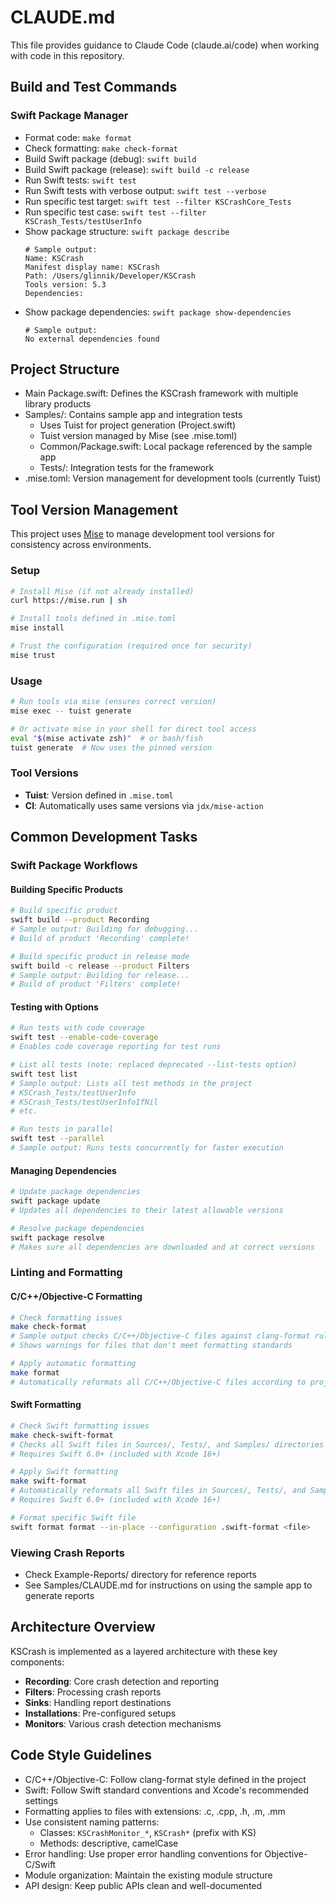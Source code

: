 # CLAUDE.md

This file provides guidance to Claude Code (claude.ai/code) when working with code in this repository.

## Build and Test Commands

### Swift Package Manager

- Format code: `make format`
- Check formatting: `make check-format`
- Build Swift package (debug): `swift build`
- Build Swift package (release): `swift build -c release`
- Run Swift tests: `swift test`
- Run Swift tests with verbose output: `swift test --verbose`
- Run specific test target: `swift test --filter KSCrashCore_Tests`
- Run specific test case: `swift test --filter KSCrash_Tests/testUserInfo`
- Show package structure: `swift package describe`
  ```
  # Sample output:
  Name: KSCrash
  Manifest display name: KSCrash
  Path: /Users/glinnik/Developer/KSCrash
  Tools version: 5.3
  Dependencies:
  ```
- Show package dependencies: `swift package show-dependencies`
  ```
  # Sample output:
  No external dependencies found
  ```

## Project Structure

- Main Package.swift: Defines the KSCrash framework with multiple library products
- Samples/: Contains sample app and integration tests
  - Uses Tuist for project generation (Project.swift)
  - Tuist version managed by Mise (see .mise.toml)
  - Common/Package.swift: Local package referenced by the sample app
  - Tests/: Integration tests for the framework
- .mise.toml: Version management for development tools (currently Tuist)

## Tool Version Management

This project uses [Mise](https://mise.jdx.dev/) to manage development tool versions for consistency across environments.

### Setup
```bash
# Install Mise (if not already installed)
curl https://mise.run | sh

# Install tools defined in .mise.toml
mise install

# Trust the configuration (required once for security)
mise trust
```

### Usage
```bash
# Run tools via mise (ensures correct version)
mise exec -- tuist generate

# Or activate mise in your shell for direct tool access
eval "$(mise activate zsh)"  # or bash/fish
tuist generate  # Now uses the pinned version
```

### Tool Versions
- **Tuist**: Version defined in `.mise.toml`
- **CI**: Automatically uses same versions via `jdx/mise-action`

## Common Development Tasks

### Swift Package Workflows

#### Building Specific Products
```bash
# Build specific product
swift build --product Recording
# Sample output: Building for debugging...
# Build of product 'Recording' complete!

# Build specific product in release mode
swift build -c release --product Filters
# Sample output: Building for release...
# Build of product 'Filters' complete!
```

#### Testing with Options
```bash
# Run tests with code coverage
swift test --enable-code-coverage
# Enables code coverage reporting for test runs

# List all tests (note: replaced deprecated --list-tests option)
swift test list
# Sample output: Lists all test methods in the project 
# KSCrash_Tests/testUserInfo
# KSCrash_Tests/testUserInfoIfNil
# etc.

# Run tests in parallel
swift test --parallel
# Sample output: Runs tests concurrently for faster execution
```

#### Managing Dependencies
```bash
# Update package dependencies
swift package update
# Updates all dependencies to their latest allowable versions

# Resolve package dependencies
swift package resolve
# Makes sure all dependencies are downloaded and at correct versions
```

### Linting and Formatting

#### C/C++/Objective-C Formatting
```bash
# Check formatting issues
make check-format
# Sample output checks C/C++/Objective-C files against clang-format rules
# Shows warnings for files that don't meet formatting standards

# Apply automatic formatting
make format
# Automatically reformats all C/C++/Objective-C files according to project style
```

#### Swift Formatting
```bash
# Check Swift formatting issues
make check-swift-format
# Checks all Swift files in Sources/, Tests/, and Samples/ directories against .swift-format configuration
# Requires Swift 6.0+ (included with Xcode 16+)

# Apply Swift formatting
make swift-format
# Automatically reformats all Swift files in Sources/, Tests/, and Samples/ according to .swift-format configuration
# Requires Swift 6.0+ (included with Xcode 16+)

# Format specific Swift file
swift format format --in-place --configuration .swift-format <file>
```

### Viewing Crash Reports
- Check Example-Reports/ directory for reference reports
- See Samples/CLAUDE.md for instructions on using the sample app to generate reports

## Architecture Overview

KSCrash is implemented as a layered architecture with these key components:

- **Recording**: Core crash detection and reporting
- **Filters**: Processing crash reports
- **Sinks**: Handling report destinations
- **Installations**: Pre-configured setups
- **Monitors**: Various crash detection mechanisms

## Code Style Guidelines

- C/C++/Objective-C: Follow clang-format style defined in the project
- Swift: Follow Swift standard conventions and Xcode's recommended settings
- Formatting applies to files with extensions: .c, .cpp, .h, .m, .mm
- Use consistent naming patterns:
  - Classes: `KSCrashMonitor_*`, `KSCrash*` (prefix with KS)
  - Methods: descriptive, camelCase
- Error handling: Use proper error handling conventions for Objective-C/Swift
- Module organization: Maintain the existing module structure
- API design: Keep public APIs clean and well-documented